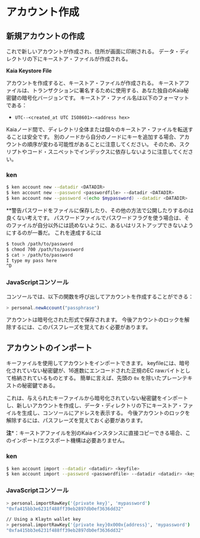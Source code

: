 # アカウント作成

## 新規アカウントの作成<a id="creating-a-new-account"></a>

これで新しいアカウントが作成され、住所が画面に印刷される。 データ・ディレクトリの下にキーストア・ファイルが作成される。

**Kaia Keystore File**

アカウントを作成すると、キーストア・ファイルが作成される。 キーストアファイルは、トランザクションに署名するために使用する、あなた独自のKaia秘密鍵の暗号化バージョンです。 キーストア・ファイル名は以下のフォーマットである：

- `UTC--<created_at UTC ISO8601>-<address hex>`

Kaiaノード間で、ディレクトリ全体または個々のキーストア・ファイルを転送することは安全です。 別のノードから自分のノードにキーを追加する場合、アカウントの順序が変わる可能性があることに注意してください。 そのため、スクリプトやコード・スニペットでインデックスに依存しないように注意してください。

### ken <a id="ken"></a>

```bash
$ ken account new --datadir <DATADIR>
$ ken account new --password <passwordfile> --datadir <DATADIR>
$ ken account new --password <(echo $mypassword) --datadir <DATADIR>
```

\*\*警告パスワードをファイルに保存したり、その他の方法で公開したりするのは良くない考えです。 パスワードファイルでパスワードフラグを使う場合は、そのファイルが自分以外には読めないように、あるいはリストアップできないようにするのが一番だ。 これを達成するには

```bash
$ touch /path/to/password
$ chmod 700 /path/to/password
$ cat > /path/to/password
I type my pass here
^D
```

### JavaScriptコンソール<a id="javascript-console"></a>

コンソールでは、以下の関数を呼び出してアカウントを作成することができる：

```javascript
> personal.newAccount("passphrase")
```

アカウントは暗号化された形式で保存されます。 今後アカウントのロックを解除するには、このパスフレーズを覚えておく必要があります。

## アカウントのインポート<a id="importing-an-account"></a>

キーファイルを使用してアカウントをインポートできます。 keyfileには、暗号化されていない秘密鍵が、16進数にエンコードされた正規のEC rawバイトとして格納されているものとする。 簡単に言えば、先頭の `0x` を除いたプレーンテキストの秘密鍵である。

これは、与えられたキーファイルから暗号化されていない秘密鍵をインポートし、新しいアカウントを作成し、データ・ディレクトリの下にキーストア・ファイルを生成し、コンソールにアドレスを表示する。 今後アカウントのロックを解除するには、パスフレーズを覚えておく必要があります。

**注**\*：キーストアファイルを別のKaiaインスタンスに直接コピーできる場合、このインポート/エクスポート機構は必要ありません。

### ken <a id="ken-1"></a>

```bash
$ ken account import --datadir <datadir> <keyfile>
$ ken account import --password <passwordfile> --datadir <datadir> <keyfile>
```

### JavaScriptコンソール<a id="javascript-console-1"></a>

```bash
> personal.importRawKey('{private key}', 'mypassword')
"0xfa415bb3e6231f488ff39eb2897db0ef3636dd32"​

// Using a Klaytn wallet key
> personal.importRawKey('{private key}0x000x{address}', 'mypassword')
"0xfa415bb3e6231f488ff39eb2897db0ef3636dd32"
```
